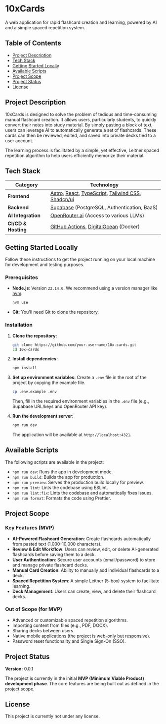 # 10xCards

A web application for rapid flashcard creation and learning, powered by AI and a simple spaced repetition system.

## Table of Contents
- [Project Description](#project-description)
- [Tech Stack](#tech-stack)
- [Getting Started Locally](#getting-started-locally)
- [Available Scripts](#available-scripts)
- [Project Scope](#project-scope)
- [Project Status](#project-status)
- [License](#license)

## Project Description

10xCards is designed to solve the problem of tedious and time-consuming manual flashcard creation. It allows users, particularly students, to quickly convert their notes into study material. By simply pasting a block of text, users can leverage AI to automatically generate a set of flashcards. These cards can then be reviewed, edited, and saved into private decks tied to a user account.

The learning process is facilitated by a simple, yet effective, Leitner spaced repetition algorithm to help users efficiently memorize their material.

## Tech Stack

| Category              | Technology                                                              |
| --------------------- | ----------------------------------------------------------------------- |
| **Frontend**          | [Astro](https://astro.build/), [React](https://react.dev/), [TypeScript](https://www.typescriptlang.org/), [Tailwind CSS](https://tailwindcss.com/), [Shadcn/ui](https://ui.shadcn.com/) |
| **Backend**           | [Supabase](https://supabase.com/) (PostgreSQL, Authentication, BaaS)      |
| **AI Integration**    | [OpenRouter.ai](https://openrouter.ai/) (Access to various LLMs)        |
| **CI/CD & Hosting**   | [GitHub Actions](https://github.com/features/actions), [DigitalOcean](https://www.digitalocean.com/) (Docker) |

## Getting Started Locally

Follow these instructions to get the project running on your local machine for development and testing purposes.

### Prerequisites

- **Node.js**: Version `22.14.0`. We recommend using a version manager like [nvm](https://github.com/nvm-sh/nvm).
  ```sh
  nvm use
  ```
- **Git**: You'll need Git to clone the repository.

### Installation

1.  **Clone the repository:**
    ```sh
    git clone https://github.com/your-username/10x-cards.git
    cd 10x-cards
    ```

2.  **Install dependencies:**
    ```sh
    npm install
    ```

3.  **Set up environment variables:**
    Create a `.env` file in the root of the project by copying the example file.
    ```sh
    cp .env.example .env
    ```
    Then, fill in the required environment variables in the `.env` file (e.g., Supabase URL/keys and OpenRouter API key).

4.  **Run the development server:**
    ```sh
    npm run dev
    ```
    The application will be available at `http://localhost:4321`.

## Available Scripts

The following scripts are available in the project:

- `npm run dev`: Runs the app in development mode.
- `npm run build`: Builds the app for production.
- `npm run preview`: Serves the production build locally for preview.
- `npm run lint`: Lints the codebase using ESLint.
- `npm run lint:fix`: Lints the codebase and automatically fixes issues.
- `npm run format`: Formats the code using Prettier.

## Project Scope

### Key Features (MVP)

- **AI-Powered Flashcard Generation**: Create flashcards automatically from pasted text (1,000-10,000 characters).
- **Review & Edit Workflow**: Users can review, edit, or delete AI-generated flashcards before saving them to a deck.
- **User Authentication**: Secure user accounts (email/password) to store and manage private flashcard decks.
- **Manual Card Creation**: Ability to manually add individual flashcards to a deck.
- **Spaced Repetition System**: A simple Leitner (5-box) system to facilitate learning.
- **Deck Management**: Users can create, view, and delete their flashcard decks.

### Out of Scope (for MVP)

- Advanced or customizable spaced repetition algorithms.
- Importing content from files (e.g., PDF, DOCX).
- Sharing decks between users.
- Native mobile applications (the project is web-only but responsive).
- Password reset functionality and Single Sign-On (SSO).

## Project Status

**Version:** 0.0.1

The project is currently in the initial **MVP (Minimum Viable Product) development phase**. The core features are being built out as defined in the project scope.

## License

This project is currently not under any license.
